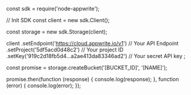 const sdk = require('node-appwrite');

// Init SDK
const client = new sdk.Client();

const storage = new sdk.Storage(client);

client
    .setEndpoint('https://cloud.appwrite.io/v1') // Your API Endpoint
    .setProject('5df5acd0d48c2') // Your project ID
    .setKey('919c2d18fb5d4...a2ae413da83346ad2') // Your secret API key
;

const promise = storage.createBucket('[BUCKET_ID]', '[NAME]');

promise.then(function (response) {
    console.log(response);
}, function (error) {
    console.log(error);
});